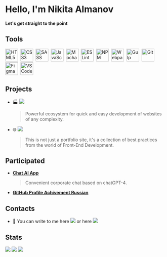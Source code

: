 # **Hello, I'm Nikita Almanov**

**Let's get straight to the point**

## Tools

<img src="https://cdn.jsdelivr.net/gh/devicons/devicon/icons/html5/html5-plain-wordmark.svg" width="40" height="40" title="HTML5">&nbsp;
<img src="https://cdn.jsdelivr.net/gh/devicons/devicon/icons/css3/css3-plain-wordmark.svg" width="40" height="40" title="CSS3">&nbsp;
<img src="https://cdn.jsdelivr.net/gh/devicons/devicon/icons/sass/sass-original.svg" width="40" height="40" title="SASS">&nbsp;
<img src="https://cdn.jsdelivr.net/gh/devicons/devicon/icons/javascript/javascript-original.svg" width="40" height="40" title="JavaScript">&nbsp;
<img src="https://cdn.jsdelivr.net/gh/devicons/devicon/icons/mocha/mocha-plain.svg" width="40" height="40" title="Mocha">&nbsp;
<img src="https://cdn.jsdelivr.net/gh/devicons/devicon/icons/eslint/eslint-original.svg" width="40" height="40" title="ESLint">&nbsp;
<img src="https://cdn.jsdelivr.net/gh/devicons/devicon/icons/npm/npm-original-wordmark.svg" width="40" height="40" title="NPM">&nbsp;
<img src="https://cdn.jsdelivr.net/gh/devicons/devicon/icons/webpack/webpack-original.svg" width="40" height="40" title="Webpack">&nbsp;
<img src="https://cdn.jsdelivr.net/gh/devicons/devicon/icons/gulp/gulp-plain.svg" width="40" height="40" title="Gulp">&nbsp;
<img src="https://cdn.jsdelivr.net/gh/devicons/devicon/icons/git/git-original.svg" width="40" height="40" title="Git">&nbsp;
<img src="https://cdn.jsdelivr.net/gh/devicons/devicon/icons/figma/figma-original.svg" width="40" height="40" title="Figma">&nbsp;
<img src="https://cdn.jsdelivr.net/gh/devicons/devicon/icons/vscode/vscode-original.svg" width="40" height="40" title="VSCode">&nbsp;

## Projects

-   🏭 [![](https://img.shields.io/badge/conqueror-builder-fe0)](https://github.com/Conqueror-Site-Builder)

    > Powerful ecosystem for quick and easy development of websites of any complexity.

-   🌐 [![](https://img.shields.io/badge/nikkeyl-0d8)](https://nikkeyl.github.io/nikkeyl)

    > This is not just a portfolio site, it's a collection of
    > best practices from the world of Front-End Development.

## Participated

-   [**Chat AI App**](https://github.com/StarkElessar/chat-ai-app)

    > Convenient corporate chat based on chatGPT-4.

-   [**GitHub Profile Achivement Russian**](https://github.com/github-profile-achievements/russian)

## Contacts

- 📱 You can write to me here [![](https://img.shields.io/badge/nikkeyl-blue?style=flat&logo=Telegram&logoColor=white)](https://t.me/nikkeyl) or here [![](https://img.shields.io/badge/nikkeyl-red?style=flat&logo=Gmail&logoColor=white)](mailto:nikkeyl.dev@gmail.com)

## Stats

![](http://github-profile-summary-cards.vercel.app/api/cards/profile-details?username=nikkeyl&theme=github_dark)
![](http://github-profile-summary-cards.vercel.app/api/cards/repos-per-language?username=nikkeyl&theme=github_dark)
![](http://github-profile-summary-cards.vercel.app/api/cards/stats?username=nikkeyl&theme=github_dark)
